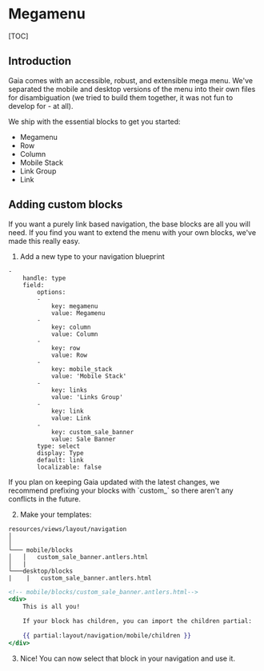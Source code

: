 # Megamenu

[TOC]

## Introduction
Gaia comes with an accessible, robust, and extensible mega menu. We've separated the mobile and desktop versions of the menu into their own files for disambiguation (we tried to build them together, it was not fun to develop for - at all). 

We ship with the essential blocks to get you started:
- Megamenu
- Row
- Column
- Mobile Stack
- Link Group
- Link

## Adding custom blocks
If you want a purely link based navigation, the base blocks are all you will need. If you find you want to extend the menu with your own blocks, we've made this really easy. 

1) Add a new type to your navigation blueprint


```
-
    handle: type
    field:
        options:
        -
            key: megamenu
            value: Megamenu
        -
            key: column
            value: Column
        -
            key: row
            value: Row
        -
            key: mobile_stack
            value: 'Mobile Stack'
        -
            key: links
            value: 'Links Group'
        -
            key: link
            value: Link
        -
            key: custom_sale_banner
            value: Sale Banner
        type: select
        display: Type
        default: link
        localizable: false
```

<p class="inline-callout">
    If you plan on keeping Gaia updated with the latest changes, we recommend prefixing your blocks with `custom_` so there aren't any conflicts in the future. 
</p>

2) Make your templates:

```
resources/views/layout/navigation
│ 
│ 
└─── mobile/blocks
│   │   custom_sale_banner.antlers.html
│   |
└───desktop/blocks
|    |   custom_sale_banner.antlers.html
```

```handlebars
<!-- mobile/blocks/custom_sale_banner.antlers.html-->
<div>
    This is all you!

    If your block has children, you can import the children partial:

    {{ partial:layout/navigation/mobile/children }}
</div>
```

3) Nice! You can now select that block in your navigation and use it. 
